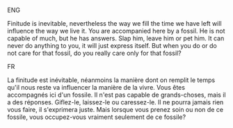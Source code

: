 ENG

Finitude is inevitable, nevertheless the way we fill the time we have left will influence the way we live it. You are accompanied here by a fossil.
He is not capable of much, but he has answers.
Slap him, leave him or pet him.
It can never do anything to you, it will just express itself.
But when you do or do not care for that fossil, do you really care only for that fossil?

FR

La finitude est inévitable, néanmoins la manière dont on remplit le temps qu'il nous reste va influencer la manière de la vivre. Vous êtes accompagnés ici d'un fossile.
Il n'est pas capable de grands-choses, mais il a des réponses.
Giflez-le, laissez-le ou caressez-le.
Il ne pourra jamais rien vous faire, il s'exprimera juste.
Mais lorsque vous prenez soin ou non de ce fossile, vous occupez-vous vraiment seulement de ce fossile?

[](Imageprocess/commensalisme.jpg)
